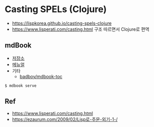 # Casting SPELs (Clojure)

- <https://lispkorea.github.io/casting-spels-clojure>
- <https://www.lisperati.com/casting.html> 구조 따르면서 Clojure로 편역

## mdBook

- [저장소](https://github.com/rust-lang/mdBook)
- [메뉴얼](https://rust-lang.github.io/mdBook/)
- 기타
  - [badboy/mdbook-toc](https://github.com/badboy/mdbook-toc)

``` zsh
$ mdbook serve
```

## Ref

- <https://www.lisperati.com/casting.html>
- <https://ezaurum.com/2009/02/Lisp로-주문-외기-1-/>